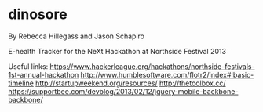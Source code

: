 dinosore
========
By Rebecca Hillegass and Jason Schapiro

E-health Tracker for the NeXt Hackathon at Northside Festival 2013

Useful links:
https://www.hackerleague.org/hackathons/northside-festivals-1st-annual-hackathon
http://www.humblesoftware.com/flotr2/index#!basic-timeline
http://startupweekend.org/resources/
http://thetoolbox.cc/
https://supportbee.com/devblog/2013/02/12/jquery-mobile-backbone-backbone/
